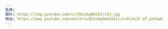 ```yaml
---
名称: 
图片: https://img.youtube.com/vi/O3in6gNAx5I/sd1.jpg
地址: https://www.youtube.com/watch?v=O3in6gNAx5I&list=PLkbJF-1P_pUtUwHTf8XxfAFVyFn3DvE1N&index=3
---
```

